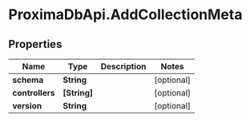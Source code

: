 # ProximaDbApi.AddCollectionMeta

## Properties

Name | Type | Description | Notes
------------ | ------------- | ------------- | -------------
**schema** | **String** |  | [optional] 
**controllers** | **[String]** |  | [optional] 
**version** | **String** |  | [optional] 


